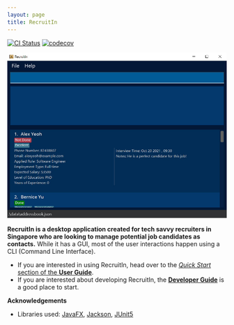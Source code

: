 ```yaml
---
layout: page
title: RecruitIn
---
```


[![CI Status](https://github.com/se-edu/addressbook-level3/workflows/Java%20CI/badge.svg)](https://github.com/AY2122S1-CS2103T-F11-2/tp/actions)
[![codecov](https://codecov.io/gh/AY2122S1-CS2103T-F11-2/tp/branch/master/graph/badge.svg?token=5X6ISPCNZA)](https://codecov.io/gh/AY2122S1-CS2103T-F11-2/tp)

![Ui](images/Ui.png)

**RecruitIn is a desktop application created for tech savvy recruiters in Singapore who are looking to manage potential job candidates as contacts.** While it has a GUI, most of the user interactions happen using a CLI (Command Line Interface).

* If you are interested in using RecruitIn, head over to the [_Quick Start_ section of the **User Guide**](https://ay2122s1-cs2103t-f11-2.github.io/tp/UserGuide.html#quick-start).
* If you are interested about developing RecruitIn, the [**Developer Guide**](https://ay2122s1-cs2103t-f11-2.github.io/tp/DeveloperGuide.html) is a good place to start.


**Acknowledgements**

* Libraries used: [JavaFX](https://openjfx.io/), [Jackson](https://github.com/FasterXML/jackson), [JUnit5](https://github.com/junit-team/junit5)
